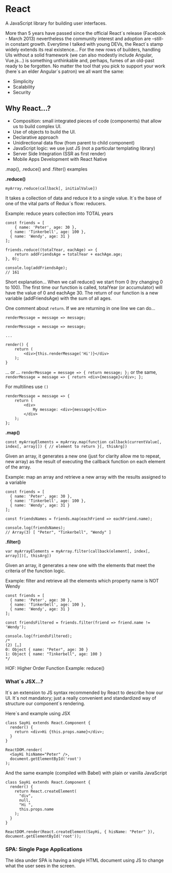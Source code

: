 # React

A JavaScript library for building user interfaces.

More than 5 years have passed since the official React´s release (Facebook - March 2013) nevertheless the community interest and adoption are –still- in constant growth.
Everytime I talked with young DEVs, the React´s stamp widely extends its real existence… For the new rows of builders, handling UIs without a solid framework (we can also modestly include Angular, Vue.js…) is something unthinkable and, perhaps, fumes of an old-past ready to be forgotten.
No matter the tool that you pick to support your work (here´s an elder Angular´s patron) we all want the same:

* Simplicity
* Scalability
* Security

## Why React...?

* Composition: small integrated pieces of code (components) that allow us to build complex UI.
* Use of objects to build the UI.
* Declarative approach
* Unidirectional data flow (from parent to child component)
* JavaScript logic: we use just JS (not a particular templating library)
* Server Side Integration (SSR as first render)
* Mobile Apps Development with React Native

.map(), .reduce() and .filter() examples

**.reduce()**

`myArray.reduce(callback[, initialValue])`

It takes a collection of data and reduce it to a single value.
It´s the base of one of the vital parts of Redux´s flow: reducers.

Example: reduce years collection into TOTAL years

```
const friends = [
	{ name: 'Peter', age: 30 },
  { name: 'Tinkerbell', age: 100 },
  { name: 'Wendy', age: 31 }
];

friends.reduce((totalYear, eachAge) => {
	return addFriendsAge = totalYear + eachAge.age;
}, 0);

console.log(addFriendsAge);
// 161
```

Short explanation...
When we call reduce() we start from 0 (try changing 0 to 100).
The first time our function is called, totalYear (or accumulator) will have the value of 0 and eachAge 30.
The return of our function is a new variable (addFriendsAge) with the sum of all ages.

One comment about `return`.
If we are returning in one line we can do...

`renderMessage = message => message;`

```
renderMessage = message => message;

...

render() {
	return (
		<div>{this.renderMessage('Hi')}</div>
	);
}
```

... or ... `renderMessage = message => { return message; };` or the same, `renderMessage = message => { return <div>{message}</div>; };`

For multilines use `()`

```
renderMessage = message => {
	return (
		<div>
			My message: <div>{message}</div>
		</div>
	);
};
```

**.map()**

`const myArrayElements = myArray.map(function callback(currentValue[, index[, array]]) { // element to return }[, thisArg])`

Given an array, it generates a new one (just for clarity allow me to repeat, new array) as the result of executing the callback function on each element of the array.

Example: map an array and retrieve a new array with the results assigned to a variable

```
const friends = [
  { name: 'Peter', age: 30 },
  { name: 'Tinkerbell', age: 100 },
  { name: 'Wendy', age: 31 }
];

const friendsNames = friends.map(eachFriend => eachFriend.name);

console.log(friendsNames);
// Array(3) [ "Peter", "Tinkerbell", "Wendy" ]
```

**.filter()**

`var myArrayElements = myArray.filter(callback(element[, index[, array]])[, thisArg])`

Given an array, it generates a new one with the elements that meet the criteria of the function logic.

Example: filter and retrieve all the elements which property name is NOT Wendy

```
const friends = [
  { name: 'Peter', age: 30 },
  { name: 'Tinkerbell', age: 100 },
  { name: 'Wendy', age: 31 }
];

const friendsFiltered = friends.filter(friend => friend.name != 'Wendy');

console.log(friendsFiltered);
/*
(2) […]
0: Object { name: "Peter", age: 30 }
1: Object { name: "Tinkerbell", age: 100 }
*/
```

HOF: Higher Order Function
Example: reduce()

<!-- TODO: What´s is a HOF -->

### What´s JSX...?

It´s an extension to JS syntax recommended by React to describe how our UI. It´s not mandatory; just a really convenient and standardized way of structure our component´s rendering.

Here´s and example using JSX

```
class SayHi extends React.Component {
  render() {
    return <div>Hi {this.props.name}</div>;
  }
}

ReactDOM.render(
  <SayHi hisName="Peter" />,
  document.getElementById('root')
);
```

And the same example (compiled with Babel) with plain or vanilla JavaScript

```
class SayHi extends React.Component {
  render() {
    return React.createElement(
      "div",
      null,
      "Hi ",
      this.props.name
    );
  }
}

ReactDOM.render(React.createElement(SayHi, { hisName: "Peter" }), document.getElementById('root'));
```

<!-- TODO: What´s JSX... -->

<!--
  TODO: Single Page Apps
  You download everything is needed once. Then, we request data through async JS requests.
-->

### SPA: Single Page Applications

The idea under SPA is having a single HTML document using JS to change what the user sees in the screen.

<!-- TODO: Add somewhere that when we are rendering a list we should add a key with a unique id -->
